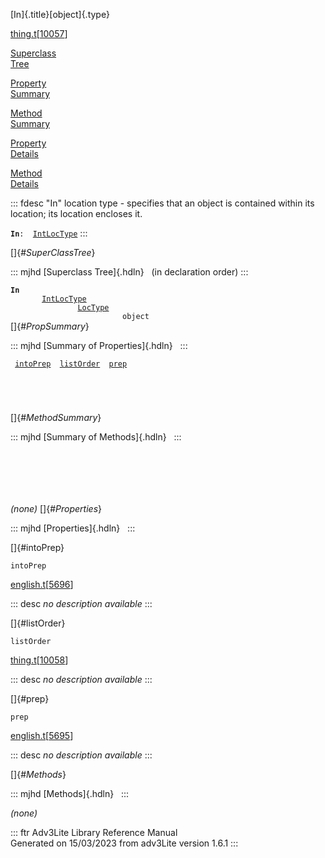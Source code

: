 [In]{.title}[object]{.type}

[thing.t](../file/thing.t.html)\[[10057](../source/thing.t.html#10057)\]

[Superclass\
Tree](#_SuperClassTree_)

[Property\
Summary](#_PropSummary_)

[Method\
Summary](#_MethodSummary_)

[Property\
Details](#_Properties_)

[Method\
Details](#_Methods_)

::: fdesc
\"In\" location type - specifies that an object is contained within its
location; its location encloses it.

**`In`**` :   `[`IntLocType`](../object/IntLocType.html)
:::

[]{#_SuperClassTree_}

::: mjhd
[Superclass Tree]{.hdln}   (in declaration order)
:::

**`In`**\
`         `[`IntLocType`](../object/IntLocType.html)\
`                 `[`LocType`](../object/LocType.html)\
`                         object`\
[]{#_PropSummary_}

::: mjhd
[Summary of Properties]{.hdln}  
:::

` `[`intoPrep`](#intoPrep)`  `[`listOrder`](#listOrder)`  `[`prep`](#prep)`  `

` `

` `

[]{#_MethodSummary_}

::: mjhd
[Summary of Methods]{.hdln}  
:::

` `

` `

` `

*(none)* []{#_Properties_}

::: mjhd
[Properties]{.hdln}  
:::

[]{#intoPrep}

`intoPrep`

[english.t](../file/english.t.html)\[[5696](../source/english.t.html#5696)\]

::: desc
*no description available*
:::

[]{#listOrder}

`listOrder`

[thing.t](../file/thing.t.html)\[[10058](../source/thing.t.html#10058)\]

::: desc
*no description available*
:::

[]{#prep}

`prep`

[english.t](../file/english.t.html)\[[5695](../source/english.t.html#5695)\]

::: desc
*no description available*
:::

[]{#_Methods_}

::: mjhd
[Methods]{.hdln}  
:::

*(none)*

::: ftr
Adv3Lite Library Reference Manual\
Generated on 15/03/2023 from adv3Lite version 1.6.1
:::
